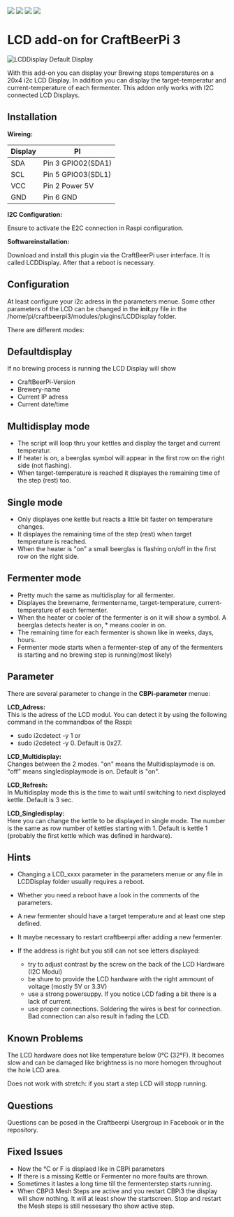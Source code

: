 ![](https://img.shields.io/badge/CBPi%203%20addin-functionable-green.svg)  ![](https://img.shields.io/github/license/JamFfm/craftbeerpiLCD.svg?style=flat) ![](https://img.shields.io/github/last-commit/JamFfm/craftbeerpiLCD.svg?style=flat) ![](https://img.shields.io/github/release-pre/JamFfm/craftbeerpiLCD.svg?style=flat)

# **LCD add-on for CraftBeerPi 3**

![](https://github.com/breiti78/craftbeerpiLCD/blob/master/LCDPhoto.jpg "LCDDisplay Default Display")

With this add-on you can display your Brewing steps temperatures on a 20x4 i2c LCD Display.
In addition you can display the target-temperatur and current-temperature of each fermenter.
This addon only works with I2C connected LCD Displays.

## Installation

**Wireing:**

Display|       PI
-------|--------------------
SDA    |  Pin 3 GPIO02(SDA1)
SCL    |  Pin 5 GPIO03(SDL1)
VCC    |  Pin 2 Power 5V
GND    |  Pin 6 GND

**I2C Configuration:**

Ensure to activate the E2C connection in Raspi configuration.

**Softwareinstallation:**

Download and install this plugin via 
the CraftBeerPi user interface. It is called LCDDisplay.
After that a reboot is necessary.

## Configuration

At least configure your i2c adress in the parameters menue. Some other
parameters of the LCD can be changed in the  __init__.py file in the
/home/pi/craftbeerpi3/modules/plugins/LCDDisplay folder.


There are different modes:

**Defaultdisplay**
--------------

If no brewing process is running the LCD Display will show

- CraftBeerPi-Version 
- Brewery-name
- Current IP adress 
- Current date/time

**Multidisplay mode**
-----------------

- The script will loop thru your kettles and display the target and current temperatur. 
- If heater is on, a beerglas symbol will appear in the first row on the right side (not flashing).
- When target-temperature is reached it displayes the remaining time of the step (rest) too.

**Single mode**
-----------

- Only displayes one kettle but reacts a little bit faster on temperature changes. 
- It displayes the remaining time of the step (rest) when target temperature is reached.
- When the heater is "on" a small beerglas is flashing on/off in the first row on the right side.

**Fermenter mode**
--------------
- Pretty much the same as multidisplay for all fermenter.
- Displayes the brewname, fermentername, target-temperature, current-temperature of each fermenter.
- When the heater or cooler of the fermenter is on it will show a symbol.
A beerglas detects heater is on, * means cooler in on.
- The remaining time for each fermenter is shown like in weeks, days, hours. 
- Fermenter mode starts when a fermenter-step of any of the fermenters is starting and no brewing step is running(most likely)

Parameter
---------

There are several parameter to change in the **CBPi-parameter** menue:


**LCD_Adress:**    
This is the adress of the LCD modul. You can detect it by 
using the following command in the commandbox of the Raspi:   
- sudo i2cdetect -y 1 
or 
- sudo i2cdetect -y 0.
Default is 0x27.
 
 
**LCD_Multidisplay:**     
Changes between the 2 modes. "on" means the Multidisplaymode is on. 
"off" means singledisplaymode is on. Default is "on". 


**LCD_Refresh:**		  
In Multidisplay mode this is the time to wait until switching to next displayed kettle. 
Default is 3 sec.
 

**LCD_Singledisplay:** 	  
Here you can change the kettle to be displayed in single mode. The number is the same as row number  of
kettles starting with 1. Default is kettle 1 (probably the first kettle which was defined in hardware).



## Hints

- Changing a LCD_xxxx parameter in the parameters menue or any
file in LCDDisplay folder usually requires a reboot.
- Whether you need a reboot have a look in the comments of the parameters.
- A new fermenter should have a target temperature and at least one step defined.
- It maybe necessary to restart craftbeerpi after adding a new fermenter. 

- If the address is right but you still can not see letters displayed:
  - try to adjust contrast by the screw on the back of the LCD Hardware (I2C Modul)
  - be shure to provide the LCD hardware with the right ammount of voltage (mostly 5V or 3.3V)
  - use a strong powersuppy. If you notice LCD fading a bit there is a lack of current.
  - use proper connections. Soldering the wires is best for connection. Bad connection can also result in fading the LCD.


## Known Problems
The LCD hardware does not like temperature below 0°C (32°F). It becomes slow and can be damaged like brightness is no more homogen throughout the hole LCD area.

Does not work with stretch: if you start a step LCD will stopp running.


## Questions  
Questions can be posed in the Craftbeerpi Usergroup in Facebook or in the repository.


## Fixed Issues
- Now the °C or F is displaed like in CBPi parameters
- If there is a missing Kettle or Fermenter no more faults are thrown.
- Sometimes it lastes a long time till the fermenterstep starts running. 
- When CBPi3 Mesh Steps are active and you restart CBPi3 the display will show nothing. It will at least show the startscreen. Stop and restart the Mesh steps is still nessesary tho show active step.
